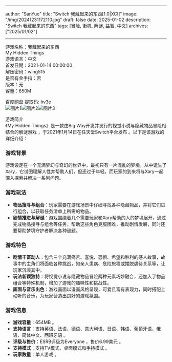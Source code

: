 
---
author: "SanYue"
title: "Switch 我藏起来的东西[1.0|XCI]"
image: "/img/20241231172110.jpg"
draft: false
date: 2025-01-02
description: "Switch 我藏起来的东西"
tags: [冒险, 街机, 解谜, 益智, 中文]
archives: ["2025/01/02"]

---

游戏名称：我藏起来的东西   
My Hidden Things    
游戏语言：中文  
首发日期：2021-01-14 00:00:00  
解压密码：wing515  
是否有金手指：否  
版本：无   
容量：650M

[百度网盘](https://pan.baidu.com/s/1_PZD5-F7OUYiWShQuJ7CBg) 提取码: hv3e  
![图片1](/img/18cea1.jpg)![图片2](/img/c65e08.jpg)![图片3](/img/491605.jpg)  

游戏简介  
《My Hidden Things》是一款由Big Way开发并发行的视觉小说与隐藏物品冒险相结合的解谜游戏 ，于2021年1月14日在任天堂Switch平台发布 。以下是该游戏的详细介绍：

### 游戏背景
游戏设定在一个充满梦幻与奇幻的世界中，最初只有一片混乱的梦境，从中诞生了Xary，它试图理解人性并帮助人们，但还过于年轻。而玩家的到来将与Xary一起深入探索并解决一系列问题。

### 游戏玩法
- **物品搜寻与组合**：玩家需要在游戏场景中仔细寻找各种隐藏物品，并将它们进行组合，以获取任务清单上所需的物品。
- **剧情推进与解谜**：游戏围绕着几个需要玩家和Xary帮助的人的梦境展开，通过完成物品搜寻与组合等任务，帮助这些角色克服困难，推动剧情发展，同时还要帮助梦境守护者解决各种谜题。

### 游戏特色
- **剧情丰富动人**：包含三个充满痛苦、喜悦、恐惧、希望和胜利的感人故事，故事中的主角们将面临各种挑战，如亲人患病、危险旅程或摆脱虐待关系等，让玩家沉浸其中。
- **玩法新颖独特**：将视觉小说与隐藏物品冒险两种元素巧妙融合，还加入了物品组合等特殊机制，增加了游戏的趣味性和挑战性。
- **画面与音乐出色**：游戏画面以漫画风格呈现，可爱且富有表现力，同时搭配上动听的音乐，为玩家营造出良好的游戏氛围。

### 游戏信息
- **游戏容量**：654MB 。
- **支持语言**：支持英语、法语、德语、意大利语、日语、韩语、葡萄牙语、俄语、简体中文、西班牙语 。
- **评级与售价**：ESRB评级为Everyone ，售价6.99美元 。
- **支持模式**：支持TV模式、桌面模式和手持模式 。
- **玩家数量**：单人游戏 。
